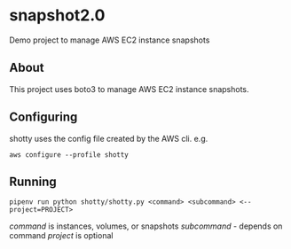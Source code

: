 # snapshot2.0

Demo project to manage AWS EC2 instance snapshots

## About

This project uses boto3 to manage AWS EC2 instance snapshots.

## Configuring

shotty uses the config file created by the AWS cli. e.g.

`aws configure --profile shotty`

## Running

`pipenv run python shotty/shotty.py <command> <subcommand> <--project=PROJECT>`

*command* is instances, volumes, or snapshots
*subcommand* - depends on command
*project* is optional